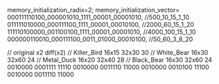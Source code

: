 memory_initialization_radix=2;
memory_initialization_vector=
000111110100_000001010_1111_00001_00001010,        //500_10_15_1_10
011111010000_000111100_1111_00001_00010100,        //2000_60_15_1_20
111110100000_001100100_1111_00001_00001010,        //4000_100_15_1_10
000000110010_000111100_0011_01000_00010100,        //50_60_3_8_20

//              original    x2      diff(x2)
// Killer_Bird  16x15       32x30   30
// White_Bear   16x30       32x60   24
// Metal_Duck   16x20       32x40   28
// Black_Bear   16x30       32x60   24
0010000 0001111 11110
0010000 0011110 11000
0010000 0010100 11100
0010000 0011110 11000